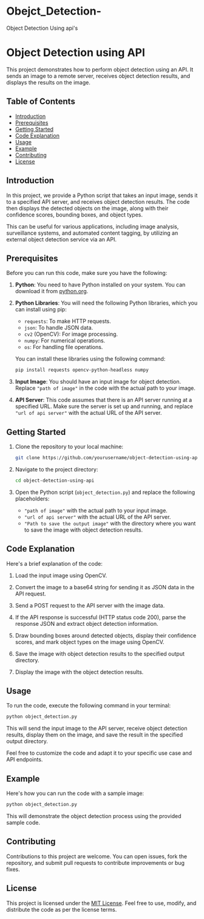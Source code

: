 # Obejct_Detection-
Object Detection Using api's
# Object Detection using API

This project demonstrates how to perform object detection using an API. It sends an image to a remote server, receives object detection results, and displays the results on the image.

## Table of Contents

- [Introduction](#introduction)
- [Prerequisites](#prerequisites)
- [Getting Started](#getting-started)
- [Code Explanation](#code-explanation)
- [Usage](#usage)
- [Example](#example)
- [Contributing](#contributing)
- [License](#license)

## Introduction

In this project, we provide a Python script that takes an input image, sends it to a specified API server, and receives object detection results. The code then displays the detected objects on the image, along with their confidence scores, bounding boxes, and object types.

This can be useful for various applications, including image analysis, surveillance systems, and automated content tagging, by utilizing an external object detection service via an API.

## Prerequisites

Before you can run this code, make sure you have the following:

1. **Python**: You need to have Python installed on your system. You can download it from [python.org](https://www.python.org/downloads/).

2. **Python Libraries**: You will need the following Python libraries, which you can install using pip:

   - `requests`: To make HTTP requests.
   - `json`: To handle JSON data.
   - `cv2` (OpenCV): For image processing.
   - `numpy`: For numerical operations.
   - `os`: For handling file operations.

   You can install these libraries using the following command:

   ```bash
   pip install requests opencv-python-headless numpy
   ```

3. **Input Image**: You should have an input image for object detection. Replace `"path of image"` in the code with the actual path to your image.

4. **API Server**: This code assumes that there is an API server running at a specified URL. Make sure the server is set up and running, and replace `"url of api server"` with the actual URL of the API server.

## Getting Started

1. Clone the repository to your local machine:

   ```bash
   git clone https://github.com/yourusername/object-detection-using-api.git
   ```

2. Navigate to the project directory:

   ```bash
   cd object-detection-using-api
   ```

3. Open the Python script (`object_detection.py`) and replace the following placeholders:

   - `"path of image"` with the actual path to your input image.
   - `"url of api server"` with the actual URL of the API server.
   - `"Path to save the output image"` with the directory where you want to save the image with object detection results.

## Code Explanation

Here's a brief explanation of the code:

1. Load the input image using OpenCV.

2. Convert the image to a base64 string for sending it as JSON data in the API request.

3. Send a POST request to the API server with the image data.

4. If the API response is successful (HTTP status code 200), parse the response JSON and extract object detection information.

5. Draw bounding boxes around detected objects, display their confidence scores, and mark object types on the image using OpenCV.

6. Save the image with object detection results to the specified output directory.

7. Display the image with the object detection results.

## Usage

To run the code, execute the following command in your terminal:

```bash
python object_detection.py
```

This will send the input image to the API server, receive object detection results, display them on the image, and save the result in the specified output directory.

Feel free to customize the code and adapt it to your specific use case and API endpoints.

## Example

Here's how you can run the code with a sample image:

```bash
python object_detection.py
```

This will demonstrate the object detection process using the provided sample code.

## Contributing

Contributions to this project are welcome. You can open issues, fork the repository, and submit pull requests to contribute improvements or bug fixes.

## License

This project is licensed under the [MIT License](LICENSE). Feel free to use, modify, and distribute the code as per the license terms.
